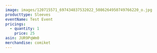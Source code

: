 ```yaml
---
image: images/120715571_697434837532022_5086264950749766220_o.jpg
producttype: Sleeves
eventName: Test Event
pricings:
  - quantity: 1
    price: 25
asin: JUR9PqWm0
merchandise: comiket
---
```

